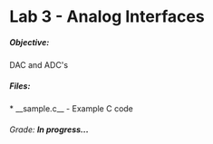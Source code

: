 <h1>Lab 3 - Analog Interfaces</h1>

<h5>Objective:</h5>
DAC and ADC's


<h5>Files:</h5>
* __sample.c__ - Example C code 


<h6>Grade: <b><i>In progress...</i></b> </h6>

